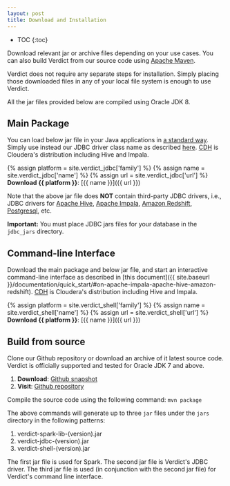 ```yaml
---
layout: post
title: Download and Installation
---
```


* TOC
{:toc}

Download relevant jar or archive files depending on your use cases. You can also build Verdict from our source code using [Apache Maven](https://maven.apache.org/).

Verdict does not require any separate steps for installation. Simply placing those downloaded files in any of your local file system is enough to use Verdict.

All the jar files provided below are compiled using Oracle JDK 8.


## Main Package

You can load below jar file in your Java applications in [a standard way](https://www.tutorialspoint.com/jdbc/jdbc-sample-code.htm). Simply use instead our JDBC driver class name as described [here](http://verdict-doc.readthedocs.io/en/latest/using.html#jdbc-in-java-python-applications). [CDH](https://www.cloudera.com/products/open-source/apache-hadoop/key-cdh-components.html) is Cloudera's distribution including Hive and Impala.

{% assign platform = site.verdict_jdbc['family'] %}
{% assign name = site.verdict_jdbc['name'] %}
{% assign url = site.verdict_jdbc['url'] %}
**Download {{ platform }}**: [{{ name }}]({{ url }})

Note that the above jar file does **NOT** contain third-party JDBC drivers, i.e., JDBC drivers for [Apache Hive](https://www.cloudera.com/downloads/connectors/hive/jdbc/2-5-4.html), [Apache Impala](https://www.cloudera.com/downloads/connectors/impala/jdbc/2-5-41.html), [Amazon Redshift](http://docs.aws.amazon.com/redshift/latest/mgmt/configure-jdbc-connection.html#download-jdbc-driver),
[Postgresql](https://jdbc.postgresql.org/download.html),
etc. 

**Important:** You must place JDBC jars files for your database in the `jdbc_jars` directory.

## Command-line Interface

Download the main package and below jar file, and start an interactive command-line interface as described in [this document]({{ site.baseurl }}/documentation/quick_start/#on-apache-impala-apache-hive-amazon-redshift). [CDH](https://www.cloudera.com/products/open-source/apache-hadoop/key-cdh-components.html) is Cloudera's distribution including Hive and Impala. 

{% assign platform = site.verdict_shell['family'] %}
{% assign name = site.verdict_shell['name'] %}
{% assign url = site.verdict_shell['url'] %}
**Download {{ platform }}**: [{{ name }}]({{ url }})

## Build from source

Clone our Github repository or download an archive of it latest source code. Verdict is officially supported and tested for Oracle JDK 7 and above.

1. **Download**: [Github snapshot](https://github.com/mozafari/verdict/archive/master.zip)
1. **Visit**: [Github repository](https://github.com/mozafari/verdict)

Compile the source code using the following command:
`mvn package`


The above commands will generate up to three `jar` files under the `jars` directory in the following patterns:

1. verdict-spark-lib-(version).jar
1. verdict-jdbc-(version).jar
1. verdict-shell-(version).jar

The first jar file is used for Spark. The second jar file is Verdict's JDBC driver. The third jar file is used (in conjunction with the second jar file) for Verdict's command line interface.


